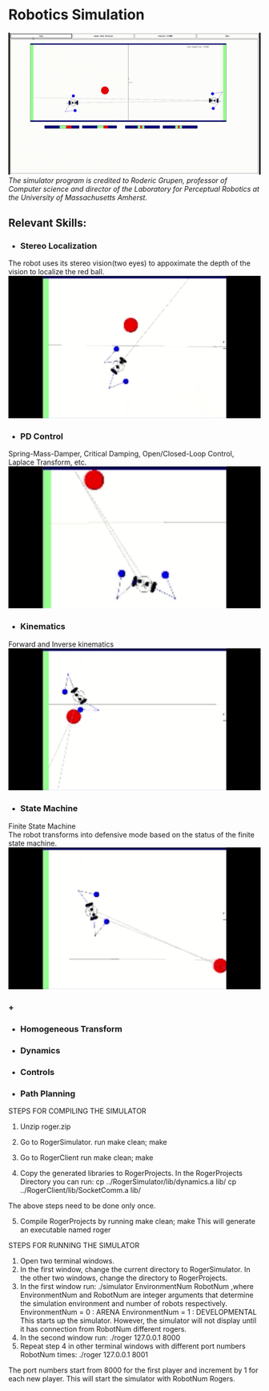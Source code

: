 # Robotics Simulation
![](demo/Roger001.gif)
*The simulator program is credited to Roderic Grupen, professor of Computer science and director of the Laboratory for Perceptual Robotics at the University of Massachusetts Amherst.*


## Relevant Skills:

- ### Stereo Localization
The robot uses its stereo vision(two eyes) to appoximate the depth of the vision to localize the red ball.\
![](demo/roger-stereoVision.gif)


- ### PD Control
Spring-Mass-Damper, Critical Damping, Open/Closed-Loop Control, Laplace Transform, etc.\
![](demo/roger-PDcontrol.gif)


- ### Kinematics
Forward and Inverse kinematics\
![](demo/roger-kinematics.gif)


- ### State Machine
Finite State Machine\
The robot transforms into defensive mode based on the status of the finite state machine.\
![](demo/roger-statemachine.gif)

### +
- ### Homogeneous Transform
- ### Dynamics
- ### Controls
- ### Path Planning



>
STEPS FOR COMPILING THE SIMULATOR

1. Unzip roger.zip

2. Go to RogerSimulator. run make clean; make

3. Go to RogerClient run make clean; make

4. Copy the generated libraries to RogerProjects. In the RogerProjects Directory you can run:
       cp ../RogerSimulator/lib/dynamics.a lib/
       cp ../RogerClient/lib/SocketComm.a lib/

The above steps need to be done only once.

5. Compile RogerProjects by running make clean; make
This will generate an executable named roger

STEPS FOR RUNNING THE SIMULATOR

1. Open two terminal windows.
2. In the first window, change the current directory to RogerSimulator. In the other two windows, change the directory to RogerProjects.
3. In the first window run: ./simulator EnvironmentNum RobotNum
	,where EnvironmentNum and RobotNum are integer arguments that determine the 
	simulation environment and number of robots respectively.
	EnvironmentNum = 0 : ARENA
	EnvironmentNum = 1 : DEVELOPMENTAL
    This starts up the simulator. However, the simulator will not display until it has connection from RobotNum different rogers.
4. In the second window run: ./roger 127.0.0.1 8000
5. Repeat step 4 in other terminal windows with different port numbers RobotNum 
	times: 
	./roger 127.0.0.1 8001

The port numbers start from 8000 for the first player and increment by 1 for each new
player. This will start the simulator with RobotNum Rogers.




